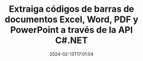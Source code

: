 ---
############################# Static ############################
layout: "auto-gen-parser"
date: 2024-02-13T17:01:04
draft: false
otherformats: docm docx dot dotm dotx epub html mht mhtml odp ods odt one otp ott pdf

############################# Head ############################
head_title: ".NET API para extraer códigos de barras de PDF, DOCX, PPTX, XLSX, EPUB y más"
head_description: "GroupDocs.Parser .NET API permite a los desarrolladores de software extraer códigos de barras de PDF, DOC, DOCX, PPT, PPTX, EML, MSG, XLS, XLSX, CSV, ODT, RTF y EPUB documentos dentro de .NET aplicaciones."

############################# Header ############################
title: "Extraiga códigos de barras de documentos Excel, Word, PDF y PowerPoint a través de la API C#.NET"
description: "GroupDocs.Parser .NET API permite a los programadores extraer códigos de barras de PDF, DOC, DOCX, PPT, PPTX, EML, MSG, XLS, XLSX, CSV , ODT, RTF y EPUB documentos o área de página."
bg_image: "https://cms.admin.containerize.com/templates/aspose/App_Themes/V3/images/bg/header1.png"
bg_overlay: false
button:
    enable: true
    icon: "fas fa-arrow-down"
    label: "Descargue prueba gratis"
    link: "https://downloads.groupdocs.com/parser/net"

############################# SubMenu ############################
submenu:
    enable: true

    left:
        img_alt: "GroupDocs.Parser for .NET"
        image: "https://cms.admin.containerize.com/templates/groupdocs/images/product-logos/90x90-noborder/groupdocs-parser-net.png"
        product: "GroupDocs.Parser"
        platform: ".NET"

    middle:
        button:

            # button loop
            - link: "https://apireference.groupdocs.com/parser/net"
              text: "Referencia de la API"

            # button loop
            - link: "https://github.com/groupdocs-parser"
              text: "Ejemplos de código"

            # button loop
            - link: "https://products.groupdocs.app/parser/family"
              text: "demostraciones en vivo"

            # button loop
            - link: "https://purchase.groupdocs.com/pricing/parser/net"
              text: "Precios"

    right:
        link_download: "https://downloads.groupdocs.com/parser"
        link_learn: "https://docs.groupdocs.com/parser/net"
        link_buy: "https://purchase.groupdocs.com"

############################# About ############################
about:
    enable: true
    title: "¿Cómo extraer códigos de barras de DOC archivos .NET API?"
    content: |
        Los códigos de barras son representaciones legibles por máquina de números y caracteres que se usan comúnmente en todo el mundo en muchos contextos, como el escaneo e identificación de productos, el seguimiento de piezas de automóviles, la gestión de inventario, etc. GroupDocs.Parser for .NET es una potente API que ayuda a los desarrolladores a desarrollar una solución para extraer texto, imágenes y códigos de barras de diferentes tipos de formatos de documentos admitidos, como PDF, correos electrónicos, libros electrónicos, Microsoft Office formatos: Word ({ 377}, DOCX), PowerPoint (PPT, PPTX), Excel (XLS, XLSX), formatos de correo electrónico (EML, MSG) y muchos más. La API .NET ha incluido compatibilidad con varias funciones avanzadas de análisis de documentos, como la búsqueda de texto por palabras clave, la extracción precisa de texto, la extracción de texto con formato HTML o Markdown, la extracción de áreas de texto con coordenadas, la extracción de metadatos o códigos de barras, etc.
        
        

############################# Steps ############################
steps:
    enable: true
    title_left: "Extraer códigos de barras de DOC en .NET"
    content_left: |
        [GroupDocs.Parser for .NET](/es/parser/net/) facilita a los desarrolladores de C# la extracción de códigos de barras de un archivo DOC mediante la implementación de unos sencillos pasos.
        
        * Crear una instancia del objeto [Parser](https://reference.groupdocs.com/net/parser/groupdocs.parser/parser) para el documento inicial;
        * Compruebe si el archivo admite la extracción de código de barras;
        * Llame al método [GetBarcodes](https://reference.groupdocs.com/parser/net/groupdocs.parser/parser/methods/getbarcodes) y obtenga la colección de [PageBarcodeArea](https://reference.groupdocs.com/parser/net/groupdocs.parser.data/pagebarcodearea) objetos;
        * Iterar a través de la colección y obtener un valor de código de barras.

    title_right: "Más información sobre la extracción de códigos de barras"
    content_right: |
        * <a href="https://docs.groupdocs.com/parser/net/extract-barcodes-from-document/">Cómo extraer códigos de barras del documento</a>
        * <a href="https://docs.groupdocs.com/parser/net/extract-barcodes-from-document-page/">Cómo extraer códigos de barras de la página del documento</a>
        * <a href="https://docs.groupdocs.com/parser/net/extract-barcodes-from-document-page-area/">Cómo extraer códigos de barras del área de la página del documento</a>
    
    code: |
     {{% parser/additional-styles %}}
     {{< parser/code-parser title="Cómo extraer códigos de barras del archivo DOC usando el código de ejemplo C#">}}

        ```csharp    
        // Extraiga códigos de barras del archivo DOC usando la API GroupDocs.Parser
        // Crear una instancia de la clase Parser
        using (Parser parser = new Parser(Constants.SamplePdfWithBarcodes)) {
            // Compruebe si el archivo admite la extracción de código de barras
            if (!parser.Features.Barcodes) {
                Console.WriteLine("El archivo no admite la extracción de código de barras.");
                return;
            }

            // {steps.code.scan}
            IEnumerable<PageBarcodeArea> barcodes = parser.GetBarcodes();

            // Iterar sobre códigos de barras
            foreach (PageBarcodeArea barcode in barcodes) {
                // Imprimir el índice de la página
                Console.WriteLine("Page: " + barcode.Page.Index.ToString());
                // Imprimir el valor del código de barras
                Console.WriteLine("Value: " + barcode.Value);
            }
        }
        ```
     {{< /parser/code-parser >}}

############################# More ############################
more:
    enable: true
    title_left: "Requisitos del sistema"
    content_left: |
        GroupDocs.Parser for .NET Las API son compatibles con todas las principales plataformas y sistemas operativos. Antes de ejecutar el código a continuación, asegúrese de tener instalados los siguientes requisitos previos en su sistema.
        
        * Sistemas operativos: Microsoft Windows, Linux, MacOS
        * Entornos de desarrollo: Microsoft Visual Studio, Xamarin, MonoDevelop
        * Marcos
        * Descarga la última versión de GroupDocs.Parser for .NET desde [Nuget](https://www.nuget.org/packages/groupdocs.parser)

    title_right: "Por qué usar GroupDocs.Parser for .NET"
    content_right: |
        * Compatibilidad con la extracción de texto sin formato de cualquier documento compatible    
        * Análisis de documentos a través de plantillas definidas por el usuario    
        * Totalmente compatible con la extracción de texto estructurado    
        * Búsqueda de texto por palabra clave y expresión regular    
        * Extraiga texto formateado, metadatos, imágenes, contenedores y archivos adjuntos    
        * Extraiga la tabla de contenido para algunos formatos de documentos compatibles    
        * Analizar datos de formulario de PDF documentos    
        * Extraer hipervínculos del documento   

############################# Demos ############################
demos:
    enable: true
    title: "Demostraciones en vivo: extraiga códigos de barras de documentos en línea"
    content: |
       Extraiga los códigos de barras de los documentos ahora mismo visitando el sitio web [GroupDocs.Parser Live Demos](https://products.groupdocs.app/parser/barcodes/).
       La demostración en vivo tiene los siguientes beneficios.
        
############################# About Formats ############################
about_formats:
    enable: true

############################# More Formats ############################
more_formats:
    enable: true
    title: "Extraiga códigos de barras de otros formatos de documentos"
    content: |
        .NET análisis de documentos y API de extracción de código de barras para formatos de archivo e imágenes. Extraiga datos para algunos de los formatos de archivo populares como se indica a continuación.

############################# Back to top ###############################
back_to_top:
    enable: true
---